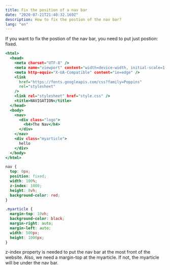```yaml
---
title: Fix the position of a nav bar
date: "2020-07-21T21:40:32.169Z"
description: How to fix the postion of the nav bar?
lang: "en"
---
```


If you want to fix the postion of the nav bar, you need to put just postion: fixed.

```html:title=index.html
<html>
  <head>
    <meta charset="UTF-8" />
    <meta name="viewport" content="width=device-width, initial-scale=1.0" />
    <meta http-equiv="X-UA-Compatible" content="ie=edge" />
    <link
      href="https://fonts.googleapis.com/css?family=Poppins"
      rel="stylesheet"
    />
    <link rel="stylesheet" href="style.css" />
    <title>NAVIGATION</title>
  </head>
  <body>
    <nav>
      <div class="logo">
        <h4>The Nav</h4>
      </div>
    </nav>
    <div class="myarticle">
      hello
    </div>
  </body>
</html>
```

```css:title=style.css
nav {
  top: 0px;
  position: fixed;
  width: 100%;
  z-index: 1000;
  height: 8vh;
  background-color: red;
}

.myarticle {
  margin-top: 10vh;
  background-color: black;
  margin-right: auto;
  margin-left: auto;
  width: 500px;
  height: 1000px;
}
```

z-index property is needed to put the nav bar at the most front of the website.
Also, we need a margin-top at the myarticle. If not, the myarticle will be under the nav bar.
